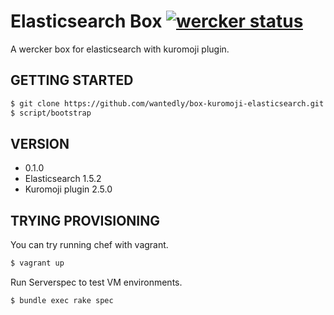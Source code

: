 # Elasticsearch Box [![wercker status](https://app.wercker.com/status/34db4cd9a13b36c0ab61d613328c6b1f "wercker status")](https://app.wercker.com/project/bykey/34db4cd9a13b36c0ab61d613328c6b1f)
A wercker box for elasticsearch with kuromoji plugin.

## GETTING STARTED

```bash
$ git clone https://github.com/wantedly/box-kuromoji-elasticsearch.git && cd box-kuromoji-elasticsearch
$ script/bootstrap
```

## VERSION
- 0.1.0
 - Elasticsearch 1.5.2
 - Kuromoji plugin 2.5.0

## TRYING PROVISIONING
You can try running chef with vagrant.

```bash
$ vagrant up
```

Run Serverspec to test VM environments.


```bash
$ bundle exec rake spec
```
